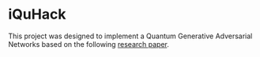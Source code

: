 # iQuHack

This project was designed to implement a Quantum Generative Adversarial Networks based on the following [research paper](https://arxiv.org/pdf/2310.00585.pdf).
